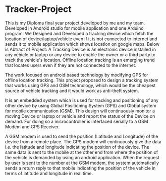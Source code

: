 # Tracker-Project
This is my Diploma final year project developed by me and my team.
Developed in Android studio for mobile application and one Arduino program.
We Designed and Developed a tracking device which fetch the location of device/laptop/vehicle even if it is not connected to internet and sends it to mobile application which shows location on google maps.
Below is Abtract of Project:
A Tracking Device is an electronic device installed in any vehicle or laptop or any device to enable the owner or a third party to track the vehicle's location. Offline location tracking is an emerging trend that locates users even if they are not connected to the internet.

The work focused on android based technology by modifying GPS for offline location tracking. This project proposed to design a tracking system that works using GPS and GSM technology, which would be the cheapest source of vehicle tracking and it would work as anti-theft system.

It is an embedded system which is used for tracking and positioning of any other device by using Global Positioning System (GPS) and Global system for mobile communication (GSM). This design will continuously monitor a moving Device or laptop or vehicle and report the status of the Device on demand. For doing so a microcontroller is interfaced serially to a GSM Modem and GPS Receiver.

A GSM modem is used to send the position (Latitude and Longitude) of the device from a remote place. The GPS modem will continuously give the data i.e. the latitude and longitude indicating the position of the device. The same data is sent to the mobile at the other end from where the position of the vehicle is demanded by using an android application. When the request by user is sent to the number at the GSM modem, the system automatically sends a return reply to that mobile indicating the position of the vehicle in terms of latitude and longitude in real time.
